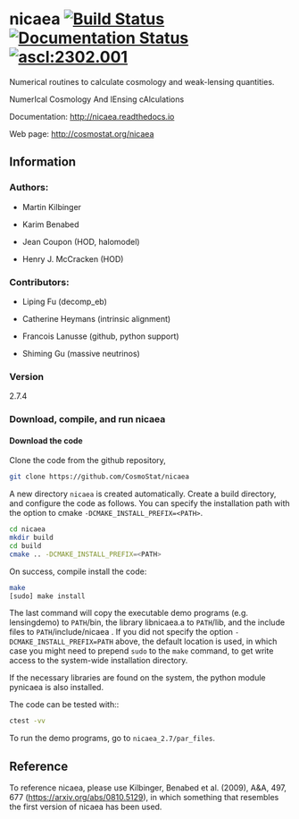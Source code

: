 # nicaea [![Build Status](https://travis-ci.org/CosmoStat/nicaea.svg?branch=master)](https://travis-ci.org/CosmoStat/nicaea) [![Documentation Status](https://readthedocs.org/projects/nicaea/badge/?version=latest)](http://nicaea.readthedocs.io/en/latest/?badge=latest)<a href="https://ascl.net/2302.001"><img src="https://img.shields.io/badge/ascl-2302.001-blue.svg?colorB=262255" alt="ascl:2302.001" /></a>
                
Numerical routines to calculate cosmology and weak-lensing quantities.

NumerIcal Cosmology And lEnsing cAlculations

Documentation: http://nicaea.readthedocs.io

Web page: http://cosmostat.org/nicaea

## Information

### Authors:

  - Martin Kilbinger

  - Karim Benabed

  - Jean Coupon (HOD, halomodel)

  - Henry J. McCracken (HOD)

### Contributors:

  - Liping Fu (decomp_eb)

  - Catherine Heymans (intrinsic alignment)

  - Francois Lanusse (github, python support)
  
  - Shiming Gu (massive neutrinos)

### Version

2.7.4

### Download, compile, and run nicaea

#### Download the code

Clone the code from the github repository,

```bash
git clone https://github.com/CosmoStat/nicaea
```

A new directory `nicaea` is created automatically. Create a build directory, and configure the code as follows.
You can specify the installation path with the option to cmake `-DCMAKE_INSTALL_PREFIX=<PATH>`.

```bash
cd nicaea
mkdir build
cd build
cmake .. -DCMAKE_INSTALL_PREFIX=<PATH>
```

On success, compile install the code:

```bash
make
[sudo] make install
```

The last command will copy the executable demo programs (e.g. lensingdemo)
to `PATH`/bin, the library libnicaea.a to `PATH`/lib, and the include
files to `PATH`/include/nicaea . If you did not specify the option `-DCMAKE_INSTALL_PREFIX=PATH` above, the default
location is used, in which case you might need to prepend `sudo` to the `make` command,
to get write access to the system-wide installation directory.

If the necessary libraries are found on the system, the python module
pynicaea is also installed.

The code can be tested with::
```sh
ctest -vv
```
To run the demo programs, go to `nicaea_2.7/par_files`.

## Reference

To reference nicaea, please use Kilbinger, Benabed et al. (2009), A&A, 497, 677 (https://arxiv.org/abs/0810.5129), in which something that resembles the first version of nicaea has been used.
